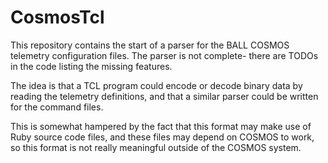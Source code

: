 # CosmosTcl
This repository contains the start of a parser for the BALL COSMOS telemetry configuration
files. The parser is not complete- there are TODOs in the code listing the missing
features.


The idea is that a TCL program could encode or decode binary data by reading the telemetry definitions,
and that a similar parser could be written for the command files.


This is somewhat hampered by the fact that this format may make use of Ruby source code files,
and these files may depend on COSMOS to work, so this format is not really meaningful outside
of the COSMOS system.
